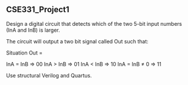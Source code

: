 ## CSE331_Project1

Design a digital circuit that detects which of the two 5-bit input numbers (InA and InB) is larger. 

The circuit will output a two bit signal called Out such that: 

Situation Out =

InA = InB     => 00
InA > InB     => 01
InA &lt; InB  => 10 
InA = InB ≠ 0 => 11


Use structural Verilog and Quartus.
